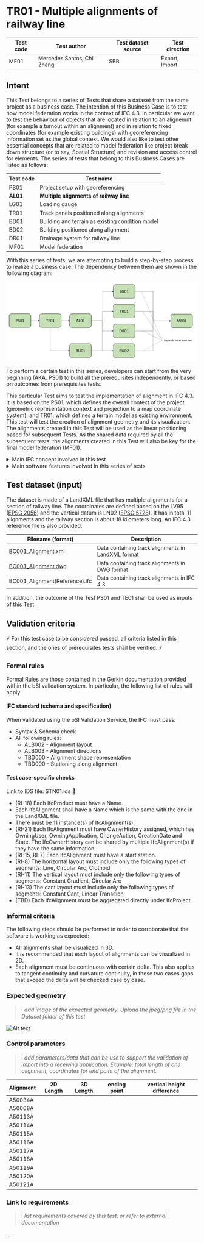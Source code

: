 # TR01 - Multiple alignments of railway line

| Test code | Test author     | Test dataset source | Test direction |
|-----------|-----------------|---------------------|----------------|
| MF01      | Mercedes Santos, Chi Zhang             | SBB                 | Export, Import         |



## Intent

This Test belongs to a series of Tests that share a dataset from the same project as a business case. 
The intention of this Business Case is to test how model federation works in the context of IFC 4.3. 
In particular we want to test the behaviour of objects that are located in relation to an alignemnt (for example a turnout within an alignment) and in relation to fixed coordinates (for example existing buildings) with georeferencing information set as the global context.
We would also like to test other essential concepts that are related to model federation like project break down structure (or to say, Spatial Structure) and revision and access control for elements.
The series of tests that belong to this Business Cases are listed as follows:

| Test code | Test name     | 
|-----------|-----------------|
| PS01      | Project setup with georeferencing |
| **AL01**  | **Multiple alignments of railway line** |
| LG01      | Loading gauge|
| TR01      | Track panels positioned along alignments |
| BD01      | Building and terrain as existing condition model |
| BD02      | Building positioned along alignment |
| DR01      | Drainage system for railway line |
| MF01      | Model federation|


With this series of tests, we are attempting to build a step-by-step process to realize a business case.
The dependency between them are shown in the following diagram:

![Alt text](Dataset/Test_case_dependency.PNG "Dependency between tests")

To perform a certain test in this series, developers can start from the very beginning (AKA. PS01) to build all the prerequisites independently, or based on outcomes from prerequisites tests.

This particular Test aims to test the implementation of alignment in IFC 4.3. It is based on the PS01, which defines the overall context of the project (geometric representation context and projection to a map coordinate system), and TR01, which defines a terrain model as existing environment. This test will test the creation of alignment geometry and its visualization. The alignments created in this Test will be used as the linear positioning based for subsequent Tests. As the shared data required by all the subsequent tests, the alignments created in this Test will also be key for the final model federation (MF01).

<details>
	<summary>Main IFC concept involved in this test</summary> 

The concept templates that are focused by this series of tests are listed as follows. Specific concept templates that are focused by this test are in Bold.

- [Project Global Positioning](https://ifc43-docs.standards.buildingsmart.org/IFC/RELEASE/IFC4x3/HTML/concepts/Project_Context/Project_Global_Positioning/content.html)
- [Alignment Layout](https://ifc43-docs.standards.buildingsmart.org/IFC/RELEASE/IFC4x3/HTML/concepts/Object_Composition/Nesting/Alignment_Layout/content.html)
- [Alignment Geometry](https://ifc43-docs.standards.buildingsmart.org/IFC/RELEASE/IFC4x3/HTML/concepts/Product_Shape/Product_Geometric_Representation/Alignment_Geometry/content.html)
- [Product Local Placement](https://ifc43-docs.standards.buildingsmart.org/IFC/RELEASE/IFC4x3/HTML/concepts/Product_Shape/Product_Placement/Product_Local_Placement/content.html)
- [Revision Control](https://ifc43-docs.standards.buildingsmart.org/IFC/RELEASE/IFC4x3/HTML/concepts/Object_Attributes/Revision_Control/content.html)
- [Software Identity](https://ifc43-docs.standards.buildingsmart.org/IFC/RELEASE/IFC4x3/HTML/concepts/Object_Attributes/Software_Identity/content.html)
docs.standards.buildingsmart.org/IFC/RELEASE/IFC4x3/HTML/concepts/Product_Shape/Product_Geometric_Representation/Clearance_Geometry/content.html)
- [Object Nesting](https://ifc43-docs.standards.buildingsmart.org/IFC/RELEASE/IFC4x3/HTML/concepts/Object_Composition/Nesting/Object_Nesting/content.html)

</details>
<details>
	<summary>Main software features involved in this series of tests</summary> 

- Alignment visualization
</details>


## Test dataset (input)

The dataset is made of a LandXML file that has multiple alignments for a section of railway line. The coordinates are defined based on the LV95 ([EPSG 2056](https://epsg.io/2056)) and the vertical datum is LN02 ([EPSG:5728](https://epsg.io/5728)). It has in total 11 alignments and the railway section is about 18 kilometers long. 
An IFC 4.3 reference file is also provided.



| Filename (format)         | Description                                                        |
|---------------------------|--------------------------------------------------------------------|
| [BC001_Alignment.xml](Dateset/BC001_Alignment.xml)    |    Data containing track alignments in LandXML format                                   |
| [BC001_Alignment.dwg](Dateset/BC001_Alignment.dwg)     |    Data containing track alignments in DWG format                                 |
| BC001_Alignment(Reference).ifc    |    Data containing track alignments in IFC 4.3                                  |

In addition, the outcome of the Test PS01 and TE01 shall be used as inputs of this Test.
## Validation criteria
⚡ For this test case to be considered passed, all criteria listed in this section, and the ones of prerequisites tests shall be verified. ⚡

### Formal rules
Formal Rules are those contained in the Gerkin documentation provided within the bSI validation system. In particular, the following list of rules will apply

#### IFC standard (schema and specification)
When validated using the bSI Validation Service, the IFC must pass:

- Syntax & Schema check
- All following rules:
  - ALB002 - Alignment layout 
  - ALB003 - Alignment directions
  - TBD000 - Alignment shape representation 
  - TBD000 - Stationing along alignment

#### Test case-specific checks

Link to IDS file: STN01.ids 🚧

- (RI-18) Each IfcProduct must have a Name.
- Each IfcAlignment shall have a Name which is the same with the one in the LandXML file.
- There must be 11 instance(s) of IfcAlignment(s).
- (RI-21) Each IfcAlignment must have OwnerHistory assigned, which has OwningUser, OwningApplication, ChangeAction, CreationDate and State. The IfcOwnerHistory can be shared by multiple IfcAlignment(s) if they have the same information.
- (RI-15, RI-7) Each IfcAlignment must have a start station.
- (RI-8) The horizontal layout must include only the following types of segments: Line, Circular Arc, Clothoid
- (RI-11) The vertical layout must include only the following types of segments: Constant Gradient, Circular Arc
- (RI-13) The cant layout must include only the following types of segments: Constant Cant, Linear Transition
- (TBD) Each IfcAlignment must be aggregated directly under IfcProject.


### Informal criteria
The following steps should be performed in order to corroborate that the software is working as expected:

- All alignments shall be visualized in 3D.
- It is recommended that each layout of alignments can be visualized in 2D.
- Each alignment must be continuous with certain delta. This also applies to tangent continuity and curvature continuity, in these two cases gaps that exceed the delta will be checked case by case.



### Expected geometry
>:information_source: *add image of the expected geometry. Upload the jpeg/png file in the Dataset folder of this test*

![Alt text](Dataset/Alignments_visualization.PNG "Visualization of alignments")

### Control parameters
>:information_source: *add parameters/data that can be use to support the validation of import into a receiving application. Example: total length of one alignment, coordinates for end point of the alignment.*

| Alignment        | 2D Length | 3D Length | ending point | vertical height difference |
|------------------|-----------|-----------|--------------|----------------------------|
|   A50034A        |           |           |              |                            |
|   A50068A        |           |           |              |                            |
|   A50113A        |           |           |              |                            |
|   A50114A        |           |           |              |                            |
|   A50115A        |           |           |              |                            |
|   A50116A        |           |           |              |                            |
|   A50117A        |           |           |              |                            |
|   A50118A        |           |           |              |                            |
|   A50119A        |           |           |              |                            |
|   A50120A        |           |           |              |                            |
|   A50121A        |           |           |              |                            |

### Link to requirements
>:information_source: *list requirements covered by this test, or refer to external documentation*

...
